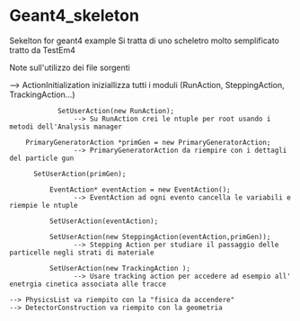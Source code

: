 # Geant4_skeleton
Sekelton for geant4 example
Si tratta di uno scheletro molto semplificato tratto da TestEm4 

Note sull'utilizzo dei file sorgenti

  --> ActionInitialization iniziallizza tutti i moduli (RunAction, SteppingAction, TrackingAction...) 
  
              	SetUserAction(new RunAction);
                    --> Su RunAction crei le ntuple per root usando i metodi dell'Analysis manager
  
  	 	PrimaryGeneratorAction *primGen = new PrimaryGeneratorAction;
                    --> PrimaryGeneratorAction da riempire con i dettagli del particle gun
              
	      SetUserAction(primGen);
	      
              EventAction* eventAction = new EventAction();
                    --> EventAction ad ogni evento cancella le variabili e riempie le ntuple
		    
              SetUserAction(eventAction);
	      
              SetUserAction(new SteppingAction(eventAction,primGen));
                    --> Stepping Action per studiare il passaggio delle particelle negli strati di materiale
		    
              SetUserAction(new TrackingAction );
                    --> Usare tracking action per accedere ad esempio all' enetrgia cinetica associata alle tracce
    
    --> PhysicsList va riempito con la "fisica da accendere"
    --> DetectorConstruction va riempito con la geometria 
	
    
    
    
